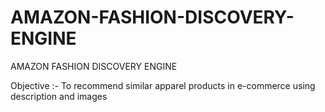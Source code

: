 # AMAZON-FASHION-DISCOVERY-ENGINE
AMAZON FASHION DISCOVERY ENGINE


Objective :- To recommend similar apparel products in e-commerce
using description and images


